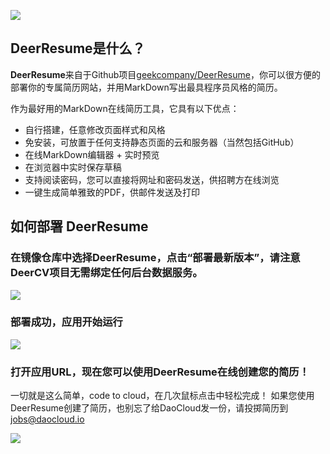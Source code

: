 ![](http://blog.daocloud.io/wp-content/uploads/2015/05/deerresume.png)

## DeerResume是什么？

**DeerResume**来自于Github项目[geekcompany/DeerResume](https://github.com/geekcompany/DeerResume)，你可以很方便的部署你的专属简历网站，并用MarkDown写出最具程序员风格的简历。

作为最好用的MarkDown在线简历工具，它具有以下优点：

- 自行搭建，任意修改页面样式和风格
- 免安装，可放置于任何支持静态页面的云和服务器（当然包括GitHub）
- 在线MarkDown编辑器 + 实时预览
- 在浏览器中实时保存草稿
- 支持阅读密码，您可以直接将网址和密码发送，供招聘方在线浏览
- 一键生成简单雅致的PDF，供邮件发送及打印

## 如何部署 DeerResume

### 在**镜像仓库**中选择**DeerResume**，点击“部署最新版本”，请注意DeerCV项目无需绑定任何后台数据服务。

![](http://blog.daocloud.io/wp-content/uploads/2015/05/app-deer-2.png)

### 部署成功，应用开始运行

![](http://blog.daocloud.io/wp-content/uploads/2015/05/app-deer-5.png)

### 打开应用URL，现在您可以使用DeerResume在线创建您的简历！

一切就是这么简单，code to cloud，在几次鼠标点击中轻松完成！
如果您使用DeerResume创建了简历，也别忘了给DaoCloud发一份，请投掷简历到 [jobs@daocloud.io](jobs@daocloud.io)

![](http://blog.daocloud.io/wp-content/uploads/2015/05/app-deer.png)